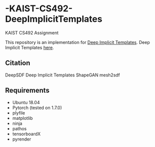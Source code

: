# -KAIST-CS492-DeepImplicitTemplates
KAIST CS492 Assignment

This repository is an implementation for [Deep Implicit Templates](http://www.liuyebin.com/dit/dit.html). 
Deep Implicit Templates [here](https://arxiv.org/abs/2011.14565). 

## Citation
DeepSDF
Deep Implicit Templates
ShapeGAN
mesh2sdf

## Requirements
* Ubuntu 18.04 
* Pytorch (tested on 1.7.0)
* plyfile
* matplotlib
* ninja
* pathos
* tensorboardX
* pyrender

